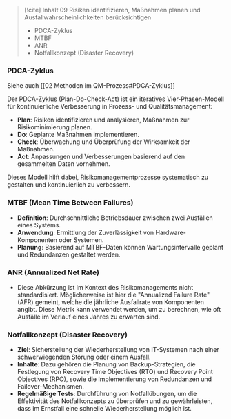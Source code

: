 
> [!cite] Inhalt
> 09 Risiken identifizieren, Maßnahmen planen und Ausfallwahrscheinlichkeiten berücksichtigen
> 
> - ﻿﻿PDCA-Zyklus
> - ﻿﻿MTBF
> - ﻿﻿ANR
> - ﻿﻿Notfallkonzept (Disaster Recovery)

### PDCA-Zyklus

Siehe auch [[02 Methoden im QM-Prozess#PDCA-Zyklus]]

Der PDCA-Zyklus (Plan-Do-Check-Act) ist ein iteratives Vier-Phasen-Modell für kontinuierliche Verbesserung in Prozess- und Qualitätsmanagement:

- **Plan**: Risiken identifizieren und analysieren, Maßnahmen zur Risikominimierung planen.
- **Do**: Geplante Maßnahmen implementieren.
- **Check**: Überwachung und Überprüfung der Wirksamkeit der Maßnahmen.
- **Act**: Anpassungen und Verbesserungen basierend auf den gesammelten Daten vornehmen.

Dieses Modell hilft dabei, Risikomanagementprozesse systematisch zu gestalten und kontinuierlich zu verbessern.

### MTBF (Mean Time Between Failures)

- **Definition**: Durchschnittliche Betriebsdauer zwischen zwei Ausfällen eines Systems.
- **Anwendung**: Ermittlung der Zuverlässigkeit von Hardware-Komponenten oder Systemen.
- **Planung**: Basierend auf MTBF-Daten können Wartungsintervalle geplant und Redundanzen gestaltet werden.

### ANR (Annualized Net Rate)

- Diese Abkürzung ist im Kontext des Risikomanagements nicht standardisiert. Möglicherweise ist hier die "Annualized Failure Rate" (AFR) gemeint, welche die jährliche Ausfallrate von Komponenten angibt. Diese Metrik kann verwendet werden, um zu berechnen, wie oft Ausfälle im Verlauf eines Jahres zu erwarten sind.

### Notfallkonzept (Disaster Recovery)

- **Ziel**: Sicherstellung der Wiederherstellung von IT-Systemen nach einer schwerwiegenden Störung oder einem Ausfall.
- **Inhalte**: Dazu gehören die Planung von Backup-Strategien, die Festlegung von Recovery Time Objectives (RTO) und Recovery Point Objectives (RPO), sowie die Implementierung von Redundanzen und Failover-Mechanismen.
- **Regelmäßige Tests**: Durchführung von Notfallübungen, um die Effektivität des Notfallkonzepts zu überprüfen und zu gewährleisten, dass im Ernstfall eine schnelle Wiederherstellung möglich ist.